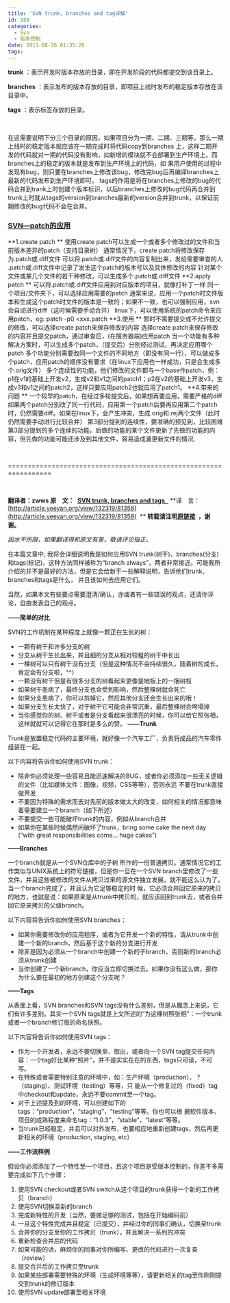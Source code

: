 ```yaml
---
title: 'SVN trunk, branches and tag详解'
id: 288
categories:
  - Svn
  - 版本控制
date: 2011-08-26 01:35:28
tags:
---
```


<div id="blog_text">

**trunk** ：表示开发时版本存放的目录，即在开发阶段的代码都提交到该目录上。

**branches** ：表示发布的版本存放的目录，即项目上线时发布的稳定版本存放在该目录中。

**tags** ：表示标签存放的目录。

&nbsp;

在这需要说明下分三个目录的原因，如果项目分为一期、二期、三期等，那么一期上线时的稳定版本就应该在一期完成时将代码copy到branches 上，这样二期开发的代码就对一期的代码没有影响，如新增的模块就不会部署到生产环境上。而branches上的稳定的版本就是发布到生产环境上的代码，如 果用户使用的过程中发现有bug，则只要在branches上修改该bug，修改完bug后再编译branches上最新的代码发布到生产环境即可。 tags的作用是将在branches上修改的bug的代码合并到trank上时创建个版本标识，以后branches上修改的bug代码再合并到 trunk上时就从tags的version到branches最新的version合并到trunk，以保证前期修改的bug代码不会在合并。

### [SVN—patch的应用](http://xiebh.iteye.com/blog/347458)

**1.create patch **
使用create patch可以生成一个或者多个修改过的文件和当前版本差异的patch（支持目录树）
通常情况下，create patch将修改保存为.patch或.diff文件
可以将.patch或.diff文件的内容复制出来，发给需要审查的人
.patch或.diff文件中记录了发生这个patch的版本号以及具体修改的内容
针对某个文件或某几个文件的若干种修改，可以生成多个.patch或.diff文件
**2.apply patch **
可以将.patch或.diff文件应用到对应版本的项目，就像打补丁一样
同一个项目/文件夹下，可以选择应用需要的patch
通常来说，应用一个patch时文件版本和生成这个patch时文件的版本是一致的；如果不一致，也可以强制应用，svn会自动进行diff（这时候需要手动合并）
linux下，可以使用系统的patch命令来应用patch，eg: patch -p0 &lt;xxx.patch
**3.使用 **
暂时不需要提交或不允许提交的修改，可以选择create patch来保存修改的内容
选择create patch来保存修改的内容并且提交patch，通过审查后，(在服务器端)应用patch
当一个功能有多种解决方案时，可以生成多个patch，（提交后）分别经过测试，再决定应用哪个patch
多个功能分别需要改同一个文件的不同地方（即没有同一行），可以做成多个patch，应用patch的顺序没有要求（在linux下应用也一样成功，只是会生成多个.orig文件）
多个连续性的功能，他们修改的文件都与一个base作patch，例：p1在v1的基础上开发v2，生成v2和v1之间的patch1；p2在v2的基础上开发v3，生成v3和v1之间的patch2，这样只要应用patch2也就应用了patch1。
**4.带来的问题 **
一个较早的patch，在经过多轮提交后，如果想再要应用，需要严格的diff
如果两个patch分别改了同一行代码，应用第一个patch后要再应用第二个patch时，仍然需要diff。如果在linux下，会产生冲突，生成.orig和.rej两个文件（此时仍然需要手动进行比较合并）
第3部分提到的连续性，要准确的预见到，比较困难
第3部分提到的多个连续的功能，后做的功能的某个文件更新了先做的功能的内容，但先做的功能可能还涉及到其他文件，容易造成漏更新文件的情况.

</div>
&nbsp;

=================================================================

&nbsp;

**翻译者：zwws
原　文：**  [**SVN trunk, branches and tags**  ](http://www.jmfeurprier.com/blog/2010/02/08/svn-trunk-branches-and-tags/)
**译　言：[http://article.yeeyan.org/view/132319/81358](http://article.yeeyan.org/view/132319/81358)  **
**转载请注明[原链接](http://www.zvv.cn/blog/show-111-1.html)  ，谢 谢。**

_因水平所限，如果翻译得和原文有差，敬请评论指正。_

在本篇文章中, 我将会详细说明我是如何应用SVN trunk(树干)、branches(分支)和tags(标记)。这种方法同样被称为“branch always”，两者非常接近。可能我所介绍的并不是最好的方法，但是它会给新手一些解释说明，告诉他们trunk、branches和tags是什么， 并且该如何去应用它们。

当然，如果本文有些要点需要澄清/确认，亦或者有一些错误的观点，还请你评论，自由发表自己的观点。

**——简单的对比**

SVN的工作机制在某种程度上就像一颗正在生长的树：

*   一颗有树干和许多分支的树
*   分支从树干生长出来，并且细的分支从相对较粗的树干中长出
*   一棵树可以只有树干没有分支（但是这种情况不会持续很久，随着树的成长，肯定会有分支啦，^^）
*   一颗没有树干但是有很多分支的树看起来更像是地板上的一捆树枝
*   如果树干患病了，最终分支也会受到影响，然后整棵树就会死亡
*   如果分支患病了，你可以剪掉它，然后其他分支还会生长出来的哦！
*   如果分支生长太快了，对于树干它可能会非常沉重，最后整棵树会垮塌掉
*   当你感觉你的树、树干或者是分支看起来很漂亮的时候，你可以给它照张相，这样就就可以记得它在那时是多么的赞。
**——Trunk**

Trunk是放置稳定代码的主要环境，就好像一个汽车工厂，负责将成品的汽车零件组装在一起。

以下内容将告诉你如何使用SVN trunk：

*   <div>除非你必须处理一些容易且能迅速解决的BUG，或者你必须添加一些无关逻辑的文件（比如媒体文件：图像，视频，CSS等等），否则永远 不要在trunk直接做开发</div>
*   <div>不要因为特殊的需求而去对先前的版本做太大的改变，如何相关的情况都意味着需要建立一个branch（如下所述）</div>
*   <div>不要提交一些可能破坏trunk的内容，例如从branch合并</div>
*   <div>如果你在某些时候偶然间破坏了trunk，bring some cake the next day (”with great responsibilities come… huge cakes”)</div>
**——Branches**

一个branch就是从一个SVN仓库中的子树 所作的一份普通拷贝。通常情况它的工作类似与UNIX系统上的符号链接，但是你一旦在一个SVN branch里修改了一些文件，并且这些被修改的文件从拷贝过来的源文件独立发展，就不能这么认为了。当一个branch完成了，并且认为它足够稳定的时 候，它必须合并回它原来的拷贝的地方，也就是说：如果原来是从trunk中拷贝的，就应该回到trunk去，或者合并回它原来拷贝的父级branch。

以下内容将告诉你如何使用SVN branches：

*   <div>如果你需要修改你的应用程序，或者为它开发一个新的特性，请从trunk中创建一个新的branch，然后基于这个新的分支进行开发</div>
*   <div>除非是因为必须从一个branch中创建一个新的子branch，否则新的branch必须从trunk创建</div>
*   <div>当你创建了一个新branch，你应当立即切换过去。如果你没有这么做，那你为什么要在最初的地方创建这个分支呢？</div>
**——Tags**

从表面上看，SVN branches和SVN tags没有什么差别，但是从概念上来说，它们有许多差别。其实一个SVN tags就是上文所述的“为这棵树照张相”：一个trunk或者一个branch修订版的命名快照。

以下内容将告诉你如何使用SVN tags：

*   <div>作为一个开发者，永远不要切换至、取出，或者向一个SVN tag提交任何内容：一个tag好比某种“照片”，并不是实实在在的东西，tags只可读，不可写。</div>
*   <div>在特殊或者需要特别注意的环境中，如：生产环境（production）、？（staging）、测试环境（testing）等等，只 能从一个修复过的（fixed）tag中checkout和update，永远不要commit至一个tag。</div>
*   <div>对于上述提及到的环境，可以创建如下的tags：“production”，“staging”，“testing”等等。你也可以根 据软件版本、项目的成熟程度来命名tag：“1.0.3”，“stable”，“latest”等等。</div>
*   <div>当trunk已经稳定，并且可以对外发布，也要相应地重新创建tags，然后再更新相关的环境（production, staging, etc）</div>
**——工作流样例**

假设你必须添加了一个特性至一个项目，且这个项目是受版本控制的，你差不多需要完成如下几个步骤：

1.  <div>使用SVN checkout或者SVN switch从这个项目的trunk获得一个新的工作拷贝（branch）</div>
2.  <div>使用SVN切换至新的branch</div>
3.  <div>完成新特性的开发（当然，要做足够的测试，包括在开始编码前）</div>
4.  <div>一旦这个特性完成并且稳定（已提交），并经过你的同事们确认，切换至trunk</div>
5.  <div>合并你的分支至你的工作拷贝（trunk），并且解决一系列的冲突</div>
6.  <div>重新检查合并后的代码</div>
7.  <div>如果可能的话，麻烦你的同事对你所编写、更改的代码进行一次复查（review）</div>
8.  <div>提交合并后的工作拷贝至trunk</div>
9.  <div>如果某些部署需要特殊的环境（生成环境等等），请更新相关的tag至你刚刚提交到trunk的修订版本</div>
10.  <div>使用SVN update部署至相关环境</div>